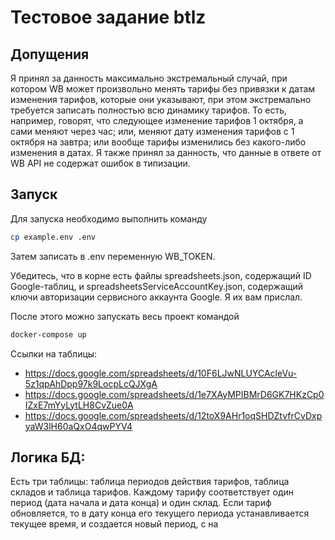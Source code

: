 # Тестовое задание btlz

## Допущения
Я принял за данность максимально экстремальный случай, при котором WB может произвольно менять тарифы без привязки к датам изменения тарифов, которые они указывают, при этом экстремально требуется записать полностью всю динамику тарифов. То есть, например, говорят, что следующее изменение тарифов 1 октября, а сами меняют через час; или, меняют дату изменения тарифов с 1 октября на завтра; или вообще тарифы изменились без какого-либо изменения в датах. 
Я также принял за данность, что данные в ответе от WB API не содержат ошибок в типизации.

## Запуск
Для запуска необходимо выполнить команду 

```bash
cp example.env .env
```

Затем записать в .env переменную WB_TOKEN. 

Убедитесь, что в корне есть файлы spreadsheets.json, содержащий ID Google-таблиц, и spreadsheetsServiceAccountKey.json, содержащий ключи авторизации сервисного аккаунта Google. Я их вам прислал.

После этого можно запускать весь проект командой

```bash
docker-compose up
```


Ссылки на таблицы:


- https://docs.google.com/spreadsheets/d/10F6LJwNLUYCAcleVu-5z1qpAhDpp97k9LocpLcQJXgA
- https://docs.google.com/spreadsheets/d/1e7XAyMPIBMrD6GK7HKzCp0IZxE7mYyLytLH8CvZue0A
- https://docs.google.com/spreadsheets/d/12toX9AHr1oqSHDZtvfrCvDxpyaW3lH60aQxO4qwPYV4


## Логика БД:

Есть три таблицы: таблица периодов действия тарифов, таблица складов и таблица тарифов.
Каждому тарифу соответствует один период (дата начала и дата конца) и один склад. Если тариф обновляется, то в дату конца его текущего периода устанавливается текущее время, и создается новый период, с на